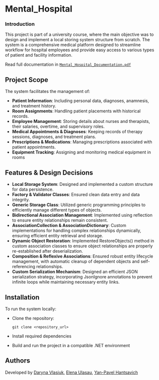 # Mental_Hospital

### Introduction
This project is part of a university course, where the main objective was to design and implement a local storing system structure from scratch. The system is a comprehensive medical platform designed to streamline workflow for hospital employees and provide easy access to various types of patient and facility information.

Read full documentation in [`Mental_Hospital_Documentation.pdf`](https://github.com/Daryna-Elena-Yan/mental-hospital/blob/main/Mental_Hospital_Documentation.pdf)
## Project Scope

The system facilitates the management of:
- **Patient Information**: Including personal data, diagnoses, anamnesis, and treatment history.
- **Room Assignments**: Handling patient placements with historical records.
- **Employee Management**: Storing details about nurses and therapists, their salaries, overtime, and supervisory roles.
- **Medical Appointments & Diagnoses**: Keeping records of therapy sessions, diagnoses, and treatment plans.
- **Prescriptions & Medications**: Managing prescriptions associated with patient appointments.
- **Equipment Tracking**: Assigning and monitoring medical equipment in rooms

## Features & Design Decisions
- **Local Storage System**: Designed and implemented a custom structure for data persistence.
- **Factory & Validator Classes**: Ensured clean data entry and data integrity.
- **Generic Storage Class**: Utilized generic programming principles to efficiently manage different types of objects.
- **Bidirectional Association Management**: Implemented using reflection to ensure entity relationships remain consistent.
- **AssociationCollection & AssociationDictionary**: Custom implementations for handling complex relationships dynamically, ensuring efficient entity retrieval and storage.
- **Dynamic Object Restoration**: Implemented RestoreObjects() method in custom association classes to ensure object relationships are properly re-established after deserialization.
- **Composition & Reflexive Associations**: Ensured robust entity lifecycle management, with automatic cleanup of dependent objects and self-referencing relationships.
- **Custom Serialization Mechanism**: Designed an efficient JSON serialization strategy, incorporating JsonIgnore annotations to prevent infinite loops while maintaining necessary entity links.

## Installation
To run the system locally:
- Clone the repository:
  
  ` git clone <repository_url> `
- Install required dependencies
- Build and run the project in a compatible .NET environment

## Authors
Developed by [Daryna Vlasiuk](https://github.com/darinavlasiuk), [Elena Ulasau](https://github.com/elenaulasau), [Yan-Pavel Hantsavich](https://github.com/yan-gans)
